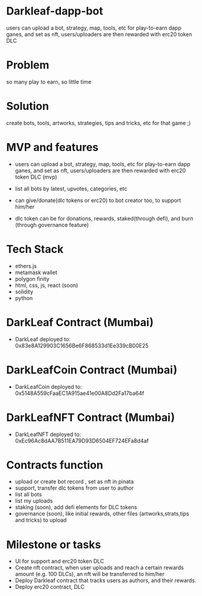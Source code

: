 # Darkleaf-dapp-bot
users can upload a bot, strategy, map, tools, etc for play-to-earn dapp ganes, and set as nft, users/uploaders are then rewarded with erc20 token DLC


# Problem
so many play to earn, so little time

# Solution
create bots, tools, artworks, strategies, tips and tricks, etc for that game ;)

# MVP and features
- users can upload a bot, strategy, map, tools, etc for play-to-earn dapp ganes, and set as nft,
users/uploaders are then rewarded with erc20 token DLC (mvp)

- list all bots by latest, upvotes, categories, etc

- can give/donate(dlc tokens or erc20) to bot creator too, to support him/her

- dlc token can be for donations, rewards, staked(through defi), and burn (through
governance feature)

# Tech Stack
- ethers.js
- metamask wallet
- polygon finity
- html, css, js, react (soon)
- solidity
- python 

# DarkLeaf Contract (Mumbai)
- DarkLeaf deployed to: 0x83e8A129903C1656Be6F868533d1Ee339cB00E25

# DarkLeafCoin Contract (Mumbai)
- DarkLeafCoin deployed to: 0x5148A559cFaaEC1A915ae41e00A8Dd2Fa17ba64f

# DarkLeafNFT Contract (Mumbai)
- DarkLeafNFT deployed to: 0xEc96Ac8dAA7B511EA79D93D6504EF724EFa8d4af

# Contracts function
- upload or create bot record , set as nft in pinata
- support, transfer dlc tokens from user to author
- list all bots
- list my uploads
- staking (soon), add defi elements for DLC tokens
- governance (soon), like initial rewards, other files (artworks,strats,tips and tricks) to upload 

# Milestone or tasks
- UI for support and erc20 token DLC
- Create nft contract, when user uploads and reach a certain rewards amount (e.g. 100 DLCs), an nft will be transferred to him/her
- Deploy Darkleaf contract that tracks users as authors, and their rewards.
- Deploy erc20 contract, DLC

